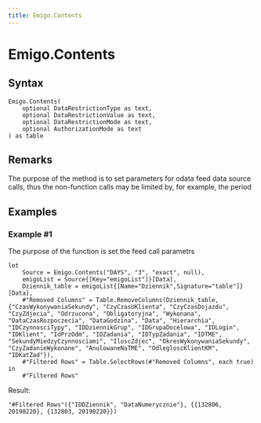 ```yaml
---
title: Emigo.Contents
---
```


# Emigo.Contents



## Syntax

```powerquery
Emigo.Contents(
    optional DataRestrictionType as text,
    optional DataRestrictionValue as text,
    optional DataRestrictionMode as text,
    optional AuthorizationMode as text
) as table
```


## Remarks

The purpose of the method is to set parameters for odata feed data source calls, thus the non-function calls may be limited by, for example, the period


## Examples

### Example #1 
The purpose of the function is set the feed call parametrs
```powerquery
let
    Source = Emigo.Contents("DAYS", "3", "exact", null),
    emigoList = Source{[Key="emigoList"]}[Data],
    Dziennik_table = emigoList{[Name="Dziennik",Signature="table"]}[Data],
    #"Removed Columns" = Table.RemoveColumns(Dziennik_table,{"CzasWykonywaniaSekundy", "CzyCzasUKlienta", "CzyCzasDojazdu", "CzyZdjecia", "Odrzucona", "Obligatoryjna", "Wykonana", "DataCzasRozpoczecia", "DataGodzina", "Data", "Hierarchia", "IDCzynnosciTypy", "IDDziennikGrup", "IDGrupaDocelowa", "IDLogin", "IDKlient", "IdPrzOdm", "IDZadania", "IDTypZadania", "IDTME", "SekundyMiedzyCzynnosciami", "IloscZdjec", "OkresWykonywaniaSekundy", "CzyZadanieWykonane", "AnulowaneNaTME", "OdlegloscKlientKM", "IDKatZad"}),
    #"Filtered Rows" = Table.SelectRows(#"Removed Columns", each true)
in
    #"Filtered Rows"
```

Result: 
```powerquery
"#Filtered Rows"({"IDDZiennik", "DataNumerycznie"}, {{132806, 20190220}, {132803, 20190220}})
```



